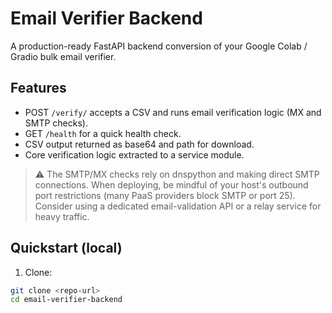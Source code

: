 # Email Verifier Backend

A production-ready FastAPI backend conversion of your Google Colab / Gradio bulk email verifier.

## Features

- POST `/verify/` accepts a CSV and runs email verification logic (MX and SMTP checks).
- GET `/health` for a quick health check.
- CSV output returned as base64 and path for download.
- Core verification logic extracted to a service module.

> ⚠️ The SMTP/MX checks rely on dnspython and making direct SMTP connections. When deploying, be mindful of your host's outbound port restrictions (many PaaS providers block SMTP or port 25). Consider using a dedicated email-validation API or a relay service for heavy traffic.

## Quickstart (local)

1. Clone:

```bash
git clone <repo-url>
cd email-verifier-backend
